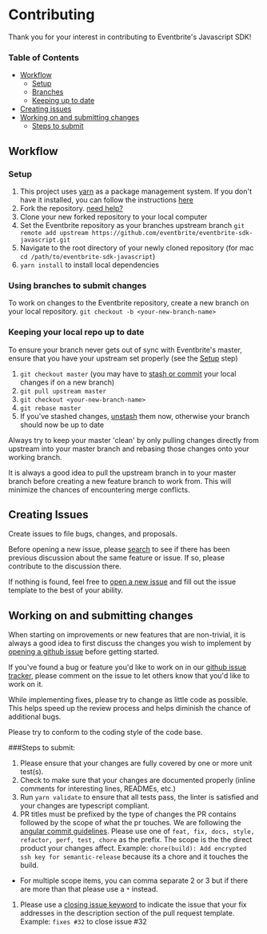 # Contributing

Thank you for your interest in contributing to Eventbrite's Javascript SDK!

### Table of Contents

*   [Workflow](#workflow)
    *   [Setup](#setup)
    *   [Branches](#using-branches-to-submit-changes)
    *   [Keeping up to date](#keeping-your-local-repo-up-to-date)
*   [Creating issues](#creating-issues)
*   [Working on and submitting changes](#working-on-and-submitting-changes)
    *   [Steps to submit](#steps-to-submit)

## Workflow

### Setup

1.  This project uses [yarn](https://yarnpkg.com/en/) as a package management system. If you don't have it installed, you can follow the instructions [here](https://yarnpkg.com/lang/en/docs/install/)
1.  Fork the repository. [need help?](https://help.github.com/articles/fork-a-repo/)
1.  Clone your new forked repository to your local computer
1.  Set the Eventbrite repository as your branches upstream branch
    `git remote add upstream https://github.com/eventbrite/eventbrite-sdk-javascript.git`
1.  Navigate to the root directory of your newly cloned repository
    (for mac `cd /path/to/eventbrite-sdk-javascript`)
1.  `yarn install` to install local dependencies

### Using branches to submit changes

To work on changes to the Eventbrite repository, create a new branch on your local repository. `git checkout -b <your-new-branch-name>`

### Keeping your local repo up to date

To ensure your branch never gets out of sync with Eventbrite's master, ensure that you have your upstream set properly (see the [Setup](#setup) step)

1.  `git checkout master` (you may have to [stash or commit][stash-docs] your local changes if on a new branch)
1.  `git pull upstream master`
1.  `git checkout <your-new-branch-name>`
1.  `git rebase master`
1.  If you've stashed changes, [unstash][stash-docs] them now, otherwise your branch should now be up to date

Always try to keep your master 'clean' by only pulling changes directly from upstream into your master branch and rebasing those changes onto your working branch.

It is always a good idea to pull the upstream branch in to your master branch before creating a new feature branch to work from. This will minimize the chances of encountering merge conflicts.

## Creating Issues

Create issues to file bugs, changes, and proposals.

Before opening a new issue, please [search][issues] to see if there has been previous discussion about the same feature or issue. If so, please contribute to the discussion there.

If nothing is found, feel free to [open a new issue][issues] and fill out the issue template to the best of your ability.

## Working on and submitting changes

When starting on improvements or new features that are non-trivial, it is always a good idea to first discuss the changes you wish to implement by [opening a github issue][issues] before getting started.

If you've found a bug or feature you'd like to work on in our [github issue tracker][issues], please comment on the issue to let others know that you'd like to work on it.

While implementing fixes, please try to change as little code as possible. This helps speed up the review process and helps diminish the chance of additional bugs.

Please try to conform to the coding style of the code base.

###Steps to submit:

1.  Please ensure that your changes are fully covered by one or more unit test(s).
1.  Check to make sure that your changes are documented properly (inline comments for interesting lines, READMEs, etc.)
1.  Run `yarn validate` to ensure that all tests pass, the linter is satisfied and your changes are typescript compliant.
1.  PR titles must be prefixed by the type of changes the PR contains followed by the scope of what the pr touches. We are following the [angular commit guidelines](https://github.com/angular/angular.js/blob/master/DEVELOPERS.md#-git-commit-guidelines). Please use one of `feat, fix, docs, style, refactor, perf, test, chore` as the prefix. The scope is the the direct product your changes affect. Example: `chore(build): Add encrypted ssh key for semantic-release` because its a chore and it touches the build.

*   For multiple scope items, you can comma separate 2 or 3 but if there are more than that please use a `*` instead.

1.  Please use a [closing issue keyword](https://help.github.com/articles/closing-issues-using-keywords/) to indicate the issue that your fix addresses in the description section of the pull request template. Example: `fixes #32` to close issue #32

[issues]: https://github.com/eventbrite/eventbrite-sdk-javascript/issues
[stash-docs]: https://git-scm.com/book/en/v1/Git-Tools-Stashing
